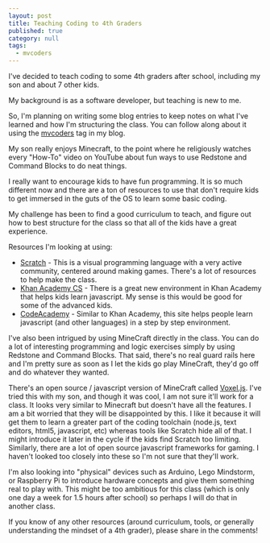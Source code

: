 ```yaml
---
layout: post
title: Teaching Coding to 4th Graders
published: true
category: null
tags: 
  - mvcoders
---
```

I've decided to teach coding to some 4th graders after school, including my son and about 7 other kids.

My background is as a software developer, but teaching is new to me.

So, I'm planning on writing some blog entries to keep notes on what I've learned and how I'm structuring the class.  You can follow along about it using the [mvcoders](/tag/mvcoders) tag in my blog.

My son really enjoys Minecraft, to the point where he religiously watches every "How-To" video on YouTube about fun ways to use Redstone and Command Blocks to do neat things.

I really want to encourage kids to have fun programming.  It is so much different now and there are a ton of resources to use that don't require kids to get immersed in the guts of the OS to learn some basic coding.

My challenge has been to find a good curriculum to teach, and figure out how to best structure for the class so that all of the kids have a great experience.

Resources I'm looking at using:

* [Scratch](http://scratch.mit.edu/) - This is a visual programming language with a very active community, centered around making games.   There's a lot of resources to help make the class.
* [Khan Academy CS](https://www.khanacademy.org/cs) - There is a great new environment in Khan Academy that helps kids learn javascript.  My sense is this would be good for some of the advanced kids.
* [CodeAcademy](http://www.codecademy.com/) - Similar to Khan Academy, this site helps people learn javascript (and other languages) in a step by step environment.

I've also been intrigued by using MineCraft directly in the class.  You can do a lot of interesting programming and logic exercises simply by using Redstone and Command Blocks.  That said, there's no real guard rails here and I'm pretty sure as soon as I let the kids go play MineCraft, they'd go off and do whatever they wanted.

There's an open source / javascript version of MineCraft called [Voxel.js](http://voxeljs.com/).  I've tried this with my son, and though it was cool, I am not sure it'll work for a class.  It looks very similar to Minecraft but doesn't have all the features.  I am a bit worried that they will be disappointed by this.  I like it because it will get them to learn a greater part of the coding toolchain (node.js, text editors, html5, javascript, etc) whereas tools like Scratch hide all of that.  I might introduce it later in the cycle if the kids find Scratch too limiting.  Similarly, there are a lot of open source javascript frameworks for gaming.  I haven't looked too closely into these so I'm not sure that they'll work.

I'm also looking into "physical" devices such as Arduino, Lego Mindstorm, or Raspberry Pi to introduce hardware concepts and give them something real to play with.   This might be too ambitious for this class (which is only one day a week for 1.5 hours after school) so perhaps I will do that in another class.

If you know of any other resources (around curriculum, tools, or generally understanding the mindset of a 4th grader), please share in the comments!
